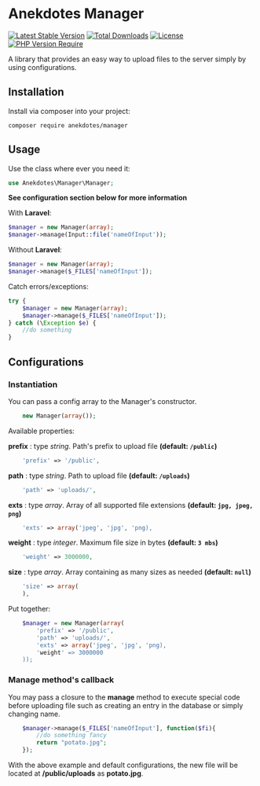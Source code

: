 # Anekdotes Manager

[![Latest Stable Version](http://poser.pugx.org/anekdotes/manager/v)](https://packagist.org/packages/anekdotes/manager)
[![Total Downloads](http://poser.pugx.org/anekdotes/manager/downloads)](https://packagist.org/packages/anekdotes/manager)
[![License](http://poser.pugx.org/anekdotes/manager/license)](https://packagist.org/packages/anekdotes/manager)
[![PHP Version Require](http://poser.pugx.org/anekdotes/manager/require/php)](https://packagist.org/packages/anekdotes/manager)

A library that provides an easy way to upload files to the server simply by using configurations.

## Installation

Install via composer into your project:

```
composer require anekdotes/manager
```

## Usage

Use the class where ever you need it:

```php
use Anekdotes\Manager\Manager;
```

**See configuration section below for more information**

With **Laravel**:
```php
$manager = new Manager(array);
$manager->manage(Input::file('nameOfInput'));
```

Without **Laravel**:
```php
$manager = new Manager(array);
$manager->manage($_FILES['nameOfInput']);
```

Catch errors/exceptions:
```php
try {
    $manager = new Manager(array);
    $manager->manage($_FILES['nameOfInput']);
} catch (\Exception $e) {
    //do something
}
```

## Configurations

### Instantiation

You can pass a config array to the Manager's constructor. 

```php
    new Manager(array());
```

Available properties:

**prefix** : type _string_. Path's prefix to upload file **(default: `/public`)**
```php
    'prefix' => '/public',
```
**path** : type _string_. Path to upload file **(default: `/uploads`)**
```php
    'path' => 'uploads/',
```
**exts** : type _array_. Array of all supported file extensions **(default: `jpg, jpeg, png`)**
```php
    'exts' => array('jpeg', 'jpg', 'png),
```
**weight** : type _integer_. Maximum file size in bytes **(default: `3 mbs`)**
```php
    'weight' => 3000000,
```
**size** : type _array_. Array containing as many sizes as needed  **(default: `null`)**
```php
    'size' => array(
    ),
```

Put together:

```php
    $manager = new Manager(array(
        'prefix' => '/public',
        'path' => 'uploads/',
        'exts' => array('jpeg', 'jpg', 'png),
        'weight' => 3000000
    ));
```

### Manage method's callback

You may pass a closure to the **manage** method to execute special code before uploading file such as creating an entry in the database or simply changing name.

```php
    $manager->manage($_FILES['nameOfInput'], function($fi){
        //do something fancy
        return "potato.jpg";
    });
```

With the above example and default configurations, the new file will be located at **/public/uploads** as **potato.jpg**.
